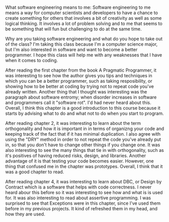 What software engineering means to me:
Software engineering to me means a way for computer scientists and developers to have a chance to create something for others
that involves a bit of creativity as well as some logical thinking. It involves a lot of problem solving and to me 
that seems to be something that will fun but challenging to do at the same time. 

Why are you taking software engineering and what do you hope to take out of the class?
I'm taking this class because I'm a computer science major, but I'm also interested 
in software and want to become a better programmer. 
I hope this class will help me with any weaknesses that I have when it comes to coding. 

After reading the first chapter from the book A Pragmatic Programmer, it was interesting to see how the author gives you tips and techniques in which you can be a better programmer, such as taking resposibility, or showing how to be better at coding by trying not to repeat code you've already written. Another thing that I thought was interesting was the paragraph about software entromy; when disorder increases in software and programmers call it "software rot". I'd had never heard about this. Overall, I think this chapter is a good introduction to this course because it starts by advising what to do and what not to do when you start to program.

After reading chapter 2, it was interesting to learn about the term orthogonality and how it is important in 
in terms of organizng your code and keeping track of the fact that if it has minimal duplication. I also agree with using the 
"DRY" method in order to not repeat the code you've already put in, so that you don't have to change other things if you change one. It was also interesting to see the many things that tie in with orthogonality, such as it's positives of having reduced risks, design, and libraries. Another advantage of it is that testing your code becomes easier. However, one thing that confused me in the chapter was prototypes. Overall, I think that it was a good chapter to read.

After reading chapter 4, it was interesting to learn about DBC, or Design by Contract which
is a software that helps with code correctness. I never heard abour this before so it was interesting to see how and what is is used for. It was also interesting to read about assertive programming. I was surprised to 
see that Exceptions were in this chapter, since I've used them before in my previous projects. It kind of 
refreshed them in my head, and how they are used.
